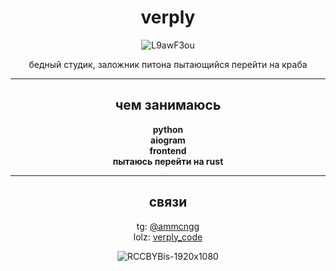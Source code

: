 <div align="center">

# verply

![L9awF3ou](https://github.com/user-attachments/assets/08e04cab-186b-4069-91e3-f0001c6e4844)

бедный студик, заложник питона пытающийся перейти на краба

---

## чем занимаюсь
**python**  
**aiogram**  
**frontend**  
**пытаюсь перейти на rust**  

---

## связи
tg: [@ammcngg](https://t.me/ammcngg)  
lolz: [verply_code](https://lolz.live/members/9540954/)  

![RCCBYBis-1920x1080](https://github.com/user-attachments/assets/883ce893-8b6e-4ee7-b985-a6e95e8793b4)

</div>
